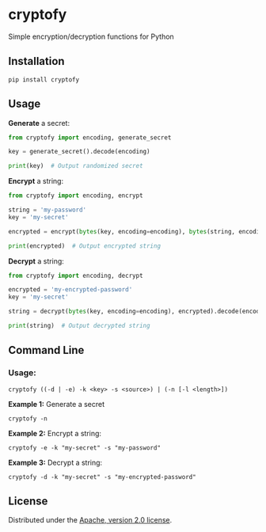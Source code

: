 # cryptofy

Simple encryption/decryption functions for Python

## Installation

```
pip install cryptofy
```

## Usage

**Generate** a secret:

```python
from cryptofy import encoding, generate_secret

key = generate_secret().decode(encoding)

print(key)  # Output randomized secret
```

**Encrypt** a string:

```python
from cryptofy import encoding, encrypt

string = 'my-password'
key = 'my-secret'

encrypted = encrypt(bytes(key, encoding=encoding), bytes(string, encoding))

print(encrypted)  # Output encrypted string
```

**Decrypt** a string:

```python
from cryptofy import encoding, decrypt

encrypted = 'my-encrypted-password'
key = 'my-secret'

string = decrypt(bytes(key, encoding=encoding), encrypted).decode(encoding)

print(string)  # Output decrypted string
```

## Command Line

### Usage:

```
cryptofy ((-d | -e) -k <key> -s <source>) | (-n [-l <length>])
```

**Example 1:** Generate a secret

```
cryptofy -n
```

**Example 2:** Encrypt a string:

```
cryptofy -e -k "my-secret" -s "my-password"
```

**Example 3:** Decrypt a string:

```
cryptofy -d -k "my-secret" -s "my-encrypted-password"
```

## License

Distributed under the [Apache, version 2.0 license](https://opensource.org/licenses/Apache-2.0).